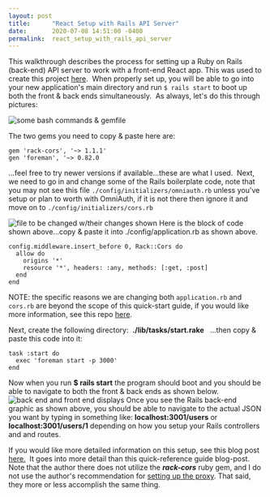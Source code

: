 ```yaml
---
layout: post
title:      "React Setup with Rails API Server"
date:       2020-07-08 14:51:00 -0400
permalink:  react_setup_with_rails_api_server
---
```


This walkthrough describes the process for setting up a Ruby on Rails (back-end) API server to work with a front-end React app.  This was used to create this project [here](https://github.com/Richard-Burd/react-redux-portfolio-project).&nbsp; When properly set up, you will be able to go into your new application's main directory and run `$ rails start` to boot up both the front & back ends simultaneously.&nbsp; As always, let's do this through pictures:

![some bash commands & gemfile](https://i.imgur.com/AXxXSBS.jpg)

The two gems you need to copy & paste here are:
```
gem 'rack-cors', '~> 1.1.1'
gen 'foreman', '~> 0.82.0
```
...feel free to try newer versions if available...these are what I used.&nbsp;  Next, we need to go in and change some of the Rails boilerplate code, note that you may not see this file `./config/initializers/omniauth.rb` unless you've setup or plan to worth with OmniAuth, if it is not there then ignore it and move on to `./config/initializers/cors.rb`

![file to be changed w/their changes shown](https://i.imgur.com/6sTwC2L.jpg)
Here is the block of code shown above...copy & paste it into ./config/application.rb as shown above.
```
config.middleware.insert_before 0, Rack::Cors do
  allow do
    origins '*'
    resource '*', headers: :any, methods: [:get, :post]
  end
end
```
NOTE: the specific reasons we are changing both `application.rb` and `cors.rb` are beyond the scope of this quick-start guide, if you would like more information, see this repo [here](https://github.com/learn-co-students/js-rails-as-api-pokemon-teams-project-v-000).

Next, create the following directory:&nbsp;&nbsp;**./lib/tasks/start.rake** &nbsp;&nbsp;...then copy & paste this code into it:
```
task :start do
  exec 'foreman start -p 3000'
end
```
Now when you run **$ rails start** the program should boot and you should be able to navigate to both the front & back ends as shown below.
![back end and front end displays](https://i.imgur.com/C0vGLhY.jpg)
Once you see the Rails back-end graphic as shown above, you should be able to navigate to the actual JSON you want by typing in something like: **localhost:3001/users** or **localhost:3001/users/1** depending on how you setup your Rails controllers and and routes.  

If you would like more detailed information on this setup, see this blog post [here.](https://www.newline.co/fullstack-react/articles/how-to-get-create-react-app-to-work-with-your-rails-api/)&nbsp; It goes into more detail than this quick-reference guide blog-post.&nbsp;  Note that the author there does not utilize the ***rack-cors*** ruby gem, and I do not use the author's recommendation for [setting up the proxy](https://www.newline.co/fullstack-react/articles/how-to-get-create-react-app-to-work-with-your-rails-api/#setting-up-the-proxy).&nbsp;That said, they more or less accomplish the same thing.

